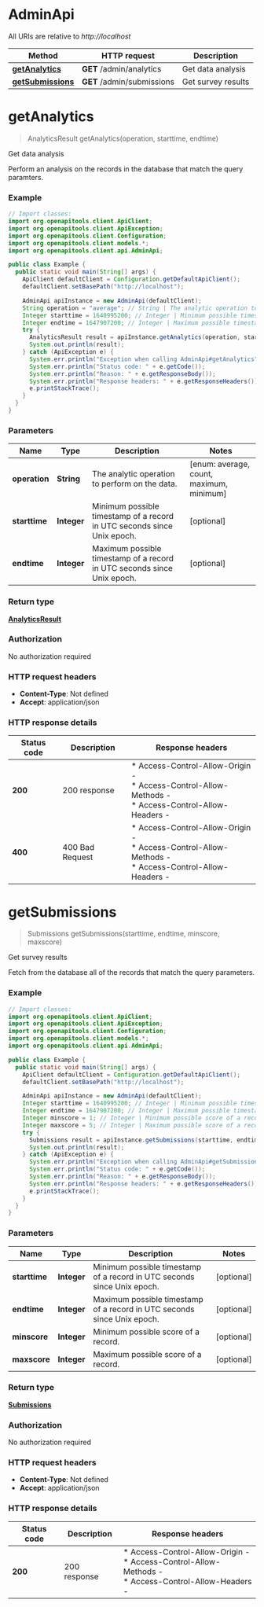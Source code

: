 # AdminApi

All URIs are relative to *http://localhost*

| Method | HTTP request | Description |
|------------- | ------------- | -------------|
| [**getAnalytics**](AdminApi.md#getAnalytics) | **GET** /admin/analytics | Get data analysis |
| [**getSubmissions**](AdminApi.md#getSubmissions) | **GET** /admin/submissions | Get survey results |


<a name="getAnalytics"></a>
# **getAnalytics**
> AnalyticsResult getAnalytics(operation, starttime, endtime)

Get data analysis

Perform an analysis on the records in the database that match the query paramters. 

### Example
```java
// Import classes:
import org.openapitools.client.ApiClient;
import org.openapitools.client.ApiException;
import org.openapitools.client.Configuration;
import org.openapitools.client.models.*;
import org.openapitools.client.api.AdminApi;

public class Example {
  public static void main(String[] args) {
    ApiClient defaultClient = Configuration.getDefaultApiClient();
    defaultClient.setBasePath("http://localhost");

    AdminApi apiInstance = new AdminApi(defaultClient);
    String operation = "average"; // String | The analytic operation to perform on the data.
    Integer starttime = 1640995200; // Integer | Minimum possible timestamp of a record in UTC seconds since Unix epoch.
    Integer endtime = 1647907200; // Integer | Maximum possible timestamp of a record in UTC seconds since Unix epoch.
    try {
      AnalyticsResult result = apiInstance.getAnalytics(operation, starttime, endtime);
      System.out.println(result);
    } catch (ApiException e) {
      System.err.println("Exception when calling AdminApi#getAnalytics");
      System.err.println("Status code: " + e.getCode());
      System.err.println("Reason: " + e.getResponseBody());
      System.err.println("Response headers: " + e.getResponseHeaders());
      e.printStackTrace();
    }
  }
}
```

### Parameters

| Name | Type | Description  | Notes |
|------------- | ------------- | ------------- | -------------|
| **operation** | **String**| The analytic operation to perform on the data. | [enum: average, count, maximum, minimum] |
| **starttime** | **Integer**| Minimum possible timestamp of a record in UTC seconds since Unix epoch. | [optional] |
| **endtime** | **Integer**| Maximum possible timestamp of a record in UTC seconds since Unix epoch. | [optional] |

### Return type

[**AnalyticsResult**](AnalyticsResult.md)

### Authorization

No authorization required

### HTTP request headers

 - **Content-Type**: Not defined
 - **Accept**: application/json

### HTTP response details
| Status code | Description | Response headers |
|-------------|-------------|------------------|
| **200** | 200 response |  * Access-Control-Allow-Origin -  <br>  * Access-Control-Allow-Methods -  <br>  * Access-Control-Allow-Headers -  <br>  |
| **400** | 400 Bad Request |  * Access-Control-Allow-Origin -  <br>  * Access-Control-Allow-Methods -  <br>  * Access-Control-Allow-Headers -  <br>  |

<a name="getSubmissions"></a>
# **getSubmissions**
> Submissions getSubmissions(starttime, endtime, minscore, maxscore)

Get survey results

Fetch from the database all of the records that match the query parameters. 

### Example
```java
// Import classes:
import org.openapitools.client.ApiClient;
import org.openapitools.client.ApiException;
import org.openapitools.client.Configuration;
import org.openapitools.client.models.*;
import org.openapitools.client.api.AdminApi;

public class Example {
  public static void main(String[] args) {
    ApiClient defaultClient = Configuration.getDefaultApiClient();
    defaultClient.setBasePath("http://localhost");

    AdminApi apiInstance = new AdminApi(defaultClient);
    Integer starttime = 1640995200; // Integer | Minimum possible timestamp of a record in UTC seconds since Unix epoch.
    Integer endtime = 1647907200; // Integer | Maximum possible timestamp of a record in UTC seconds since Unix epoch.
    Integer minscore = 1; // Integer | Minimum possible score of a record.
    Integer maxscore = 5; // Integer | Maximum possible score of a record.
    try {
      Submissions result = apiInstance.getSubmissions(starttime, endtime, minscore, maxscore);
      System.out.println(result);
    } catch (ApiException e) {
      System.err.println("Exception when calling AdminApi#getSubmissions");
      System.err.println("Status code: " + e.getCode());
      System.err.println("Reason: " + e.getResponseBody());
      System.err.println("Response headers: " + e.getResponseHeaders());
      e.printStackTrace();
    }
  }
}
```

### Parameters

| Name | Type | Description  | Notes |
|------------- | ------------- | ------------- | -------------|
| **starttime** | **Integer**| Minimum possible timestamp of a record in UTC seconds since Unix epoch. | [optional] |
| **endtime** | **Integer**| Maximum possible timestamp of a record in UTC seconds since Unix epoch. | [optional] |
| **minscore** | **Integer**| Minimum possible score of a record. | [optional] |
| **maxscore** | **Integer**| Maximum possible score of a record. | [optional] |

### Return type

[**Submissions**](Submissions.md)

### Authorization

No authorization required

### HTTP request headers

 - **Content-Type**: Not defined
 - **Accept**: application/json

### HTTP response details
| Status code | Description | Response headers |
|-------------|-------------|------------------|
| **200** | 200 response |  * Access-Control-Allow-Origin -  <br>  * Access-Control-Allow-Methods -  <br>  * Access-Control-Allow-Headers -  <br>  |

